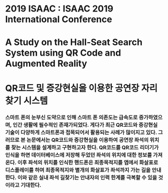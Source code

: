 # 2019 ISAAC : ISAAC 2019 International Conference 

# A Study on the Hall-Seat Search System using QR Code and Augmented Reality 
# QR코드 및 증강현실을 이용한 공연장 자리 찾기 시스템

### 스마트 폰의 눈부신 도약으로 인해 스마트 폰 의존도는 급속도로 증가하였으며, 인간 생활에 필수적인 존재가되었다. 게다가 최근 QR코드와 증강현실 기술이 다양하게 스마트폰과 접목되어서 활용되는 사례가 많이지고 있다. 그러므로 본 논문에서는 QR코드와 증강현실을 이용하여 공연장 좌석의 위치를 찾는 시스템을 설계하고 구현하고자 한다. QR코드를 QR코드 리더기가 인식을 하면 데이터베이스에 저장해 두었던 좌석의 위치에 대한 정보를 가져온다. 이후 좌석의 위치를 인식한 핸드폰은 최종목적지를 앱에서 화살표로 디스플레이를 하며 최종목적지와 별개의 화살표가 좌석까지 가는 길을 안내한다. 이와 같은 실내 좌석 길찾기는 안내자의 인력 한계를 극복할 수 있을 것이라고 기대한다.
